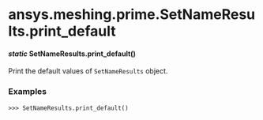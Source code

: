 # ansys.meshing.prime.SetNameResults.print_default



#### *static* SetNameResults.print_default()

Print the default values of `SetNameResults` object.

### Examples

```pycon
>>> SetNameResults.print_default()
```

<!-- !! processed by numpydoc !! -->
